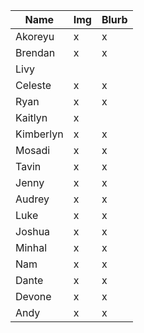 | Name      | Img | Blurb |
|-----------|-----|-------|
| Akoreyu   |  x  |  x    |
| Brendan   |  x  |  x    |
| Livy      |     |       |
| Celeste   |  x  |  x    |
| Ryan      |  x  |  x    |
| Kaitlyn   |  x  |       |
| Kimberlyn |  x  |  x    |
| Mosadi    |  x  |  x    |
| Tavin     |  x  |  x    |
| Jenny     |  x  |  x    |
| Audrey    |  x  |  x    |
| Luke      |  x  |  x    |
| Joshua    |  x  |  x    |
| Minhal    |  x  |  x    |
| Nam       |  x  |  x    |
| Dante     |  x  |  x    |
| Devone    |  x  |  x    |
| Andy      |  x  |  x    |